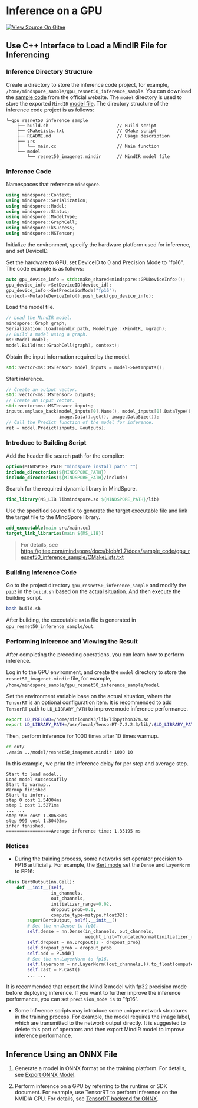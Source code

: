 # Inference on a GPU

[![View Source On Gitee](https://mindspore-website.obs.cn-north-4.myhuaweicloud.com/website-images/r1.7/resource/_static/logo_source_en.png)](https://gitee.com/mindspore/docs/blob/r1.7/tutorials/experts/source_en/infer/cpu_gpu_mindir.md)

## Use C++ Interface to Load a MindIR File for Inferencing

### Inference Directory Structure

Create a directory to store the inference code project, for example, `/home/mindspore_sample/gpu_resnet50_inference_sample`. You can download the [sample code](https://gitee.com/mindspore/docs/tree/r1.7/docs/sample_code/gpu_resnet50_inference_sample) from the official website. The `model` directory is used to store the exported `MindIR` [model file](https://mindspore-website.obs.cn-north-4.myhuaweicloud.com/sample_resources/ascend310_resnet50_preprocess_sample/resnet50_imagenet.mindir). The directory structure of the inference code project is as follows:

```text
└─gpu_resnet50_inference_sample
    ├── build.sh                          // Build script
    ├── CMakeLists.txt                    // CMake script
    ├── README.md                         // Usage description
    ├── src
    │   └── main.cc                       // Main function
    └── model
        └── resnet50_imagenet.mindir      // MindIR model file
```

### Inference Code

Namespaces that reference `mindspore`.

```c++
using mindspore::Context;
using mindspore::Serialization;
using mindspore::Model;
using mindspore::Status;
using mindspore::ModelType;
using mindspore::GraphCell;
using mindspore::kSuccess;
using mindspore::MSTensor;
```

Initialize the environment, specify the hardware platform used for inference, and set DeviceID.

Set the hardware to GPU, set DeviceID to 0 and Precision Mode to "fp16". The code example is as follows:

```c++
auto gpu_device_info = std::make_shared<mindspore::GPUDeviceInfo>();
gpu_device_info->SetDeviceID(device_id);
gpu_device_info->SetPrecisionMode("fp16");
context->MutableDeviceInfo().push_back(gpu_device_info);
```

Load the model file.

```c++
// Load the MindIR model.
mindspore::Graph graph;
Serialization::Load(mindir_path, ModelType::kMindIR, &graph);
// Build a model using a graph.
ms::Model model;
model.Build(ms::GraphCell(graph), context);
```

Obtain the input information required by the model.

```c++
std::vector<ms::MSTensor> model_inputs = model->GetInputs();
```

Start inference.

```c++
// Create an output vector.
std::vector<ms::MSTensor> outputs;
// Create an input vector.
std::vector<ms::MSTensor> inputs;
inputs.emplace_back(model_inputs[0].Name(), model_inputs[0].DataType(), model_inputs[0].Shape(),
                    image.Data().get(), image.DataSize());
// Call the Predict function of the model for inference.
ret = model.Predict(inputs, &outputs);
```

### Introduce to Building Script

Add the header file search path for the compiler:

```cmake
option(MINDSPORE_PATH "mindspore install path" "")
include_directories(${MINDSPORE_PATH})
include_directories(${MINDSPORE_PATH}/include)
```

Search for the required dynamic library in MindSpore.

```cmake
find_library(MS_LIB libmindspore.so ${MINDSPORE_PATH}/lib)
```

Use the specified source file to generate the target executable file and link the target file to the MindSpore library.

```cmake
add_executable(main src/main.cc)
target_link_libraries(main ${MS_LIB})
```

>For details, see
><https://gitee.com/mindspore/docs/blob/r1.7/docs/sample_code/gpu_resnet50_inference_sample/CMakeLists.txt>

### Building Inference Code

Go to the project directory `gpu_resnet50_inference_sample` and modify the `pip3` in the `build.sh` based on the actual situation. And then execute the building script.

```bash
bash build.sh
```

After building, the executable `main` file is generated in `gpu_resnet50_inference_sample/out`.

### Performing Inference and Viewing the Result

After completing the preceding operations, you can learn how to perform inference.

Log in to the GPU environment, and create the `model` directory to store the `resnet50_imagenet.mindir` file, for example, `/home/mindspore_sample/gpu_resnet50_inference_sample/model`.

Set the environment variable base on the actual situation, where the `TensorRT` is an optional configuration item. It is recommended to add `TensorRT` path to `LD_LIBRARY_PATH` to improve mode inference performance.

```bash
export LD_PRELOAD=/home/miniconda3/lib/libpython37m.so
export LD_LIBRARY_PATH=/usr/local/TensorRT-7.2.2.3/lib/:$LD_LIBRARY_PATH
```

Then, perform inference for 1000 times after 10 times warmup.

```bash
cd out/
./main ../model/resnet50_imagenet.mindir 1000 10
```

In this example, we print the inference delay for per step and average step.

```text
Start to load model..
Load model successuflly
Start to warmup..
Warmup finished
Start to infer..
step 0 cost 1.54004ms
step 1 cost 1.5271ms
... ...
step 998 cost 1.30688ms
step 999 cost 1.30493ms
infer finished.
=================Average inference time: 1.35195 ms
```

### Notices

- During the training process, some networks set operator precision to FP16 artificially. For example, the [Bert mode](https://gitee.com/mindspore/models/blob/r1.7/official/nlp/bert/src/bert_model.py) set the `Dense` and `LayerNorm` to FP16:

```python
class BertOutput(nn.Cell):
    def __init__(self,
                 in_channels,
                 out_channels,
                 initializer_range=0.02,
                 dropout_prob=0.1,
                 compute_type=mstype.float32):
        super(BertOutput, self).__init__()
        # Set the nn.Dense to fp16.
        self.dense = nn.Dense(in_channels, out_channels,
                              weight_init=TruncatedNormal(initializer_range)).to_float(compute_type)
        self.dropout = nn.Dropout(1 - dropout_prob)
        self.dropout_prob = dropout_prob
        self.add = P.Add()
        # Set the nn.LayerNorm to fp16.
        self.layernorm = nn.LayerNorm((out_channels,)).to_float(compute_type)
        self.cast = P.Cast()
        ... ...
```

It is recommended that export the MindIR model with fp32 precision mode before deploying inference. If you want to further improve the inference performance, you can set `precision_mode is` to "fp16".

- Some inference scripts may introduce some unique network structures in the training process. For example, the model requires the image label, which are transmitted to the network output directly. It is suggested to delete this part of operators and then export MindIR model to improve inference performance.

## Inference Using an ONNX File

1. Generate a model in ONNX format on the training platform. For details, see [Export ONNX Model](https://www.mindspore.cn/tutorials/en/r1.7/advanced/train/save.html#export-onnx-model).

2. Perform inference on a GPU by referring to the runtime or SDK document. For example, use TensorRT to perform inference on the NVIDIA GPU. For details, see [TensorRT backend for ONNX](https://github.com/onnx/onnx-tensorrt).
